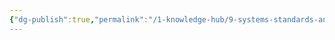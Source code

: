 ```yaml
---
{"dg-publish":true,"permalink":"/1-knowledge-hub/9-systems-standards-and-plans-in-place/0-lifestyle-systems-basis-and-add-ons/2-add-ons/add-ons-drawing-excalidraw/","tags":["excalidraw"],"noteIcon":""}
---
```

<style> .container {font-family: sans-serif; text-align: center;} .button-wrapper button {z-index: 1;height: 40px; width: 100px; margin: 10px;padding: 5px;} .excalidraw .App-menu_top .buttonList { display: flex;} .excalidraw-wrapper { height: 800px; margin: 50px; position: relative;} :root[dir="ltr"] .excalidraw .layer-ui__wrapper .zen-mode-transition.App-menu_bottom--transition-left {transform: none;} </style><script src="https://cdn.jsdelivr.net/npm/react@17/umd/react.production.min.js"></script><script src="https://cdn.jsdelivr.net/npm/react-dom@17/umd/react-dom.production.min.js"></script><script type="text/javascript" src="https://cdn.jsdelivr.net/npm/@excalidraw/excalidraw@0/dist/excalidraw.production.min.js"></script><div id="ADD-ONS_Drawingexcalidraw.md"></div><script>(function(){const InitialData={"type":"excalidraw","version":2,"source":"https://github.com/zsviczian/obsidian-excalidraw-plugin/releases/tag/2.2.10","elements":[{"type":"line","version":221,"versionNonce":1261161910,"index":"a0","isDeleted":false,"id":"ddJC7lGMIu99vILRY4lyE","fillStyle":"solid","strokeWidth":2,"strokeStyle":"solid","roughness":1,"opacity":100,"angle":0,"x":-257.8682861328125,"y":-301.03934478759766,"strokeColor":"#1e1e1e","backgroundColor":"transparent","width":14.878852470771449,"height":493.03815913700555,"seed":87070099,"groupIds":[],"frameId":null,"roundness":{"type":2},"boundElements":[],"updated":1722480587883,"link":null,"locked":false,"startBinding":null,"endBinding":null,"lastCommittedPoint":null,"startArrowhead":null,"endArrowhead":null,"points":[[0,0],[14.878852470771449,493.03815913700555]]},{"type":"line","version":52,"versionNonce":680104106,"index":"a1","isDeleted":false,"id":"dau8eDGQvzcfqH1xZ3HUR","fillStyle":"solid","strokeWidth":2,"strokeStyle":"solid","roughness":1,"opacity":100,"angle":0,"x":-265.01123046875,"y":-280.50362396240234,"strokeColor":"#1e1e1e","backgroundColor":"transparent","width":51.78564453125,"height":0,"seed":1671475251,"groupIds":[],"frameId":null,"roundness":{"type":2},"boundElements":[],"updated":1722480587883,"link":null,"locked":false,"startBinding":null,"endBinding":null,"lastCommittedPoint":null,"startArrowhead":null,"endArrowhead":null,"points":[[0,0],[51.78564453125,0]]},{"type":"text","version":148,"versionNonce":722773750,"index":"a2","isDeleted":false,"id":"dhVuAmXC","fillStyle":"solid","strokeWidth":2,"strokeStyle":"solid","roughness":1,"opacity":100,"angle":0,"x":-186.546875,"y":-288.89649200439453,"strokeColor":"#1e1e1e","backgroundColor":"transparent","width":328.21978759765625,"height":150,"seed":1350937779,"groupIds":[],"frameId":null,"roundness":null,"boundElements":[],"updated":1722480587883,"link":null,"locked":false,"fontSize":20,"fontFamily":1,"text":"HABITS\n    - 1 fruit - Daily\n    - 6 hour Sleep - Daily\n    - 30 min book reading - Daily\n    - News reading - Daily\n","rawText":"HABITS\n    - 1 fruit - Daily\n    - 6 hour Sleep - Daily\n    - 30 min book reading - Daily\n    - News reading - Daily\n","textAlign":"left","verticalAlign":"top","containerId":null,"originalText":"HABITS\n    - 1 fruit - Daily\n    - 6 hour Sleep - Daily\n    - 30 min book reading - Daily\n    - News reading - Daily\n","autoResize":true,"lineHeight":1.25},{"type":"line","version":36,"versionNonce":992340842,"index":"a3","isDeleted":false,"id":"L06poxRATUXcG9SiVuicY","fillStyle":"solid","strokeWidth":2,"strokeStyle":"solid","roughness":1,"opacity":100,"angle":0,"x":-261.439697265625,"y":-115.3250503540039,"strokeColor":"#1e1e1e","backgroundColor":"transparent","width":58.0357666015625,"height":0.89288330078125,"seed":1540912381,"groupIds":[],"frameId":null,"roundness":{"type":2},"boundElements":[],"updated":1722480587883,"link":null,"locked":false,"startBinding":null,"endBinding":null,"lastCommittedPoint":null,"startArrowhead":null,"endArrowhead":null,"points":[[0,0],[58.0357666015625,-0.89288330078125]]},{"type":"text","version":280,"versionNonce":1662015542,"index":"a4","isDeleted":false,"id":"dYlurIIy","fillStyle":"solid","strokeWidth":2,"strokeStyle":"solid","roughness":1,"opacity":100,"angle":0,"x":-169.546875,"y":-118.89649200439453,"strokeColor":"#1e1e1e","backgroundColor":"transparent","width":694.1394653320312,"height":100,"seed":1247631315,"groupIds":[],"frameId":null,"roundness":null,"boundElements":[],"updated":1722480587883,"link":null,"locked":false,"fontSize":20,"fontFamily":1,"text":"PRACTICES\n    - When life feels chaos or confused, take car or bike, go alone or\n     with Sravya, and talk to yourself or talk with her to \n     clear your mind - When Triggered","rawText":"PRACTICES\n    - When life feels chaos or confused, take car or bike, go alone or\n     with Sravya, and talk to yourself or talk with her to \n     clear your mind - When Triggered","textAlign":"left","verticalAlign":"top","containerId":null,"originalText":"PRACTICES\n    - When life feels chaos or confused, take car or bike, go alone or\n     with Sravya, and talk to yourself or talk with her to \n     clear your mind - When Triggered","autoResize":true,"lineHeight":1.25},{"type":"line","version":63,"versionNonce":1458105898,"index":"a5","isDeleted":false,"id":"K3JuaPcU9xCd_ToEoXw8V","fillStyle":"solid","strokeWidth":2,"strokeStyle":"solid","roughness":1,"opacity":100,"angle":0,"x":-265.01123046875,"y":16.81780242919922,"strokeColor":"#1e1e1e","backgroundColor":"transparent","width":60.71435546875,"height":0.892822265625,"seed":705248477,"groupIds":[],"frameId":null,"roundness":{"type":2},"boundElements":[],"updated":1722480587883,"link":null,"locked":false,"startBinding":null,"endBinding":null,"lastCommittedPoint":null,"startArrowhead":null,"endArrowhead":null,"points":[[0,0],[60.71435546875,-0.892822265625]]},{"type":"text","version":106,"versionNonce":453239158,"index":"a6","isDeleted":false,"id":"r7d79OCG","fillStyle":"solid","strokeWidth":2,"strokeStyle":"solid","roughness":1,"opacity":100,"angle":0,"x":-182.904052734375,"y":1.7463912963867188,"strokeColor":"#1e1e1e","backgroundColor":"transparent","width":380.79974365234375,"height":50,"seed":304309299,"groupIds":[],"frameId":null,"roundness":null,"boundElements":[],"updated":1722480587883,"link":null,"locked":false,"fontSize":20,"fontFamily":1,"text":"PLANNER\n        - Trip plan, when going for trip","rawText":"PLANNER\n        - Trip plan, when going for trip","textAlign":"left","verticalAlign":"top","containerId":null,"originalText":"PLANNER\n        - Trip plan, when going for trip","autoResize":true,"lineHeight":1.25},{"type":"line","version":26,"versionNonce":1891473642,"index":"a7","isDeleted":false,"id":"RElL0NXNSK7Fr_E9Lu6ec","fillStyle":"solid","strokeWidth":2,"strokeStyle":"solid","roughness":1,"opacity":100,"angle":0,"x":-259.31318248570216,"y":80.44069170854647,"strokeColor":"#1e1e1e","backgroundColor":"transparent","width":52.759732333096565,"height":0,"seed":836298493,"groupIds":[],"frameId":null,"roundness":{"type":2},"boundElements":[],"updated":1722480587883,"link":null,"locked":false,"startBinding":null,"endBinding":null,"lastCommittedPoint":null,"startArrowhead":null,"endArrowhead":null,"points":[[0,0],[52.759732333096565,0]]},{"type":"text","version":22,"versionNonce":909394614,"index":"a8","isDeleted":false,"id":"P5fXvrP5","fillStyle":"solid","strokeWidth":2,"strokeStyle":"solid","roughness":1,"opacity":100,"angle":0,"x":-181.3910966369806,"y":68.16796443581916,"strokeColor":"#1e1e1e","backgroundColor":"transparent","width":108.57992553710938,"height":75,"seed":2031302749,"groupIds":[],"frameId":null,"roundness":null,"boundElements":[],"updated":1722480587883,"link":null,"locked":false,"fontSize":20,"fontFamily":1,"text":"PROJECTS\n     ~\n","rawText":"PROJECTS\n     ~\n","textAlign":"left","verticalAlign":"top","containerId":null,"originalText":"PROJECTS\n     ~\n","autoResize":true,"lineHeight":1.25},{"type":"line","version":32,"versionNonce":674163626,"index":"a9","isDeleted":false,"id":"qxU5dqsjvnZQqwLDLbjeg","fillStyle":"solid","strokeWidth":2,"strokeStyle":"solid","roughness":1,"opacity":100,"angle":0,"x":-257.689869275475,"y":146.1874291020124,"strokeColor":"#1e1e1e","backgroundColor":"transparent","width":49.51299493963069,"height":1.623368696732939,"seed":2039148659,"groupIds":[],"frameId":null,"roundness":{"type":2},"boundElements":[],"updated":1722480587883,"link":null,"locked":false,"startBinding":null,"endBinding":null,"lastCommittedPoint":null,"startArrowhead":null,"endArrowhead":null,"points":[[0,0],[49.51299493963069,1.623368696732939]]},{"type":"text","version":64,"versionNonce":1732672502,"index":"aA","isDeleted":false,"id":"xlILWxYN","fillStyle":"solid","strokeWidth":2,"strokeStyle":"solid","roughness":1,"opacity":100,"angle":0,"x":-195.22221790828746,"y":138.39523716309185,"strokeColor":"#1e1e1e","backgroundColor":"transparent","width":235.69985961914062,"height":50,"seed":748565843,"groupIds":[],"frameId":null,"roundness":null,"boundElements":[],"updated":1722480587883,"link":null,"locked":false,"fontSize":20,"fontFamily":1,"text":"SPHERES OF ACTIVITY\n      ~","rawText":"SPHERES OF ACTIVITY\n      ~","textAlign":"left","verticalAlign":"top","containerId":null,"originalText":"SPHERES OF ACTIVITY\n      ~","autoResize":true,"lineHeight":1.25},{"type":"line","version":148,"versionNonce":1936189034,"index":"aB","isDeleted":false,"id":"29e4_UNrdpl0Q1kamHmES","fillStyle":"solid","strokeWidth":1,"strokeStyle":"solid","roughness":1,"opacity":100,"angle":0,"x":177.13932886918218,"y":-278.77871041678054,"strokeColor":"#2f9e44","backgroundColor":"transparent","width":1.9841851128471717,"height":120.53571065266928,"seed":1394007453,"groupIds":[],"frameId":null,"roundness":{"type":2},"boundElements":[],"updated":1722480587883,"link":null,"locked":false,"startBinding":null,"endBinding":null,"lastCommittedPoint":null,"startArrowhead":null,"endArrowhead":null,"points":[[0,0],[-1.9841851128471717,120.53571065266928]]},{"type":"line","version":100,"versionNonce":1145015606,"index":"aC","isDeleted":false,"id":"Ar0Us9ocquEdAcgypUsWh","fillStyle":"solid","strokeWidth":1,"strokeStyle":"solid","roughness":1,"opacity":100,"angle":0,"x":160.77024249765435,"y":-276.7945846436685,"strokeColor":"#2f9e44","backgroundColor":"transparent","width":15.873006184895871,"height":0.49602932400171085,"seed":318972413,"groupIds":[],"frameId":null,"roundness":{"type":2},"boundElements":[],"updated":1722480587883,"link":null,"locked":false,"startBinding":null,"endBinding":null,"lastCommittedPoint":null,"startArrowhead":null,"endArrowhead":null,"points":[[0,0],[15.873006184895871,-0.49602932400171085]]},{"type":"line","version":143,"versionNonce":1261668650,"index":"aD","isDeleted":false,"id":"KaZX2kw3npsbjvpUjUgUc","fillStyle":"solid","strokeWidth":1,"strokeStyle":"solid","roughness":1,"opacity":100,"angle":0,"x":157.99857019085783,"y":-159.6183172216727,"strokeColor":"#2f9e44","backgroundColor":"transparent","width":15.873006184895871,"height":0.49602932400171085,"seed":698866269,"groupIds":[],"frameId":null,"roundness":{"type":2},"boundElements":[],"updated":1722480587883,"link":null,"locked":false,"startBinding":null,"endBinding":null,"lastCommittedPoint":null,"startArrowhead":null,"endArrowhead":null,"points":[[0,0],[15.873006184895871,-0.49602932400171085]]},{"type":"text","version":161,"versionNonce":1518630518,"index":"aE","isDeleted":false,"id":"s7OWh07z","fillStyle":"solid","strokeWidth":1,"strokeStyle":"solid","roughness":1,"opacity":100,"angle":0,"x":223.41685375577498,"y":-254.6715554885525,"strokeColor":"#2f9e44","backgroundColor":"transparent","width":127.59988403320312,"height":50,"seed":265717437,"groupIds":[],"frameId":null,"roundness":null,"boundElements":[],"updated":1722480587883,"link":null,"locked":false,"fontSize":20,"fontFamily":1,"text":"Implementing \n& Tracking","rawText":"Implementing \n& Tracking","textAlign":"left","verticalAlign":"top","containerId":null,"originalText":"Implementing \n& Tracking","autoResize":true,"lineHeight":1.25},{"type":"arrow","version":46,"versionNonce":1459409898,"index":"aF","isDeleted":false,"id":"1mHcotUKjqLywMeBfBAr7","fillStyle":"solid","strokeWidth":2,"strokeStyle":"solid","roughness":1,"opacity":100,"angle":0,"x":177.3832744682246,"y":-229.40733872083152,"strokeColor":"#2f9e44","backgroundColor":"transparent","width":217.1659211189516,"height":0,"seed":2001010643,"groupIds":[],"frameId":null,"roundness":{"type":2},"boundElements":[],"updated":1722480587883,"link":null,"locked":false,"startBinding":null,"endBinding":null,"lastCommittedPoint":null,"startArrowhead":null,"endArrowhead":"arrow","points":[[0,0],[217.1659211189516,0]]},{"type":"text","version":19,"versionNonce":1121597366,"index":"aG","isDeleted":false,"id":"mC7abbVV","fillStyle":"solid","strokeWidth":2,"strokeStyle":"solid","roughness":1,"opacity":100,"angle":0,"x":423.35109515874876,"y":-247.84051703799383,"strokeColor":"#2f9e44","backgroundColor":"transparent","width":40.41996765136719,"height":25,"seed":641609555,"groupIds":[],"frameId":null,"roundness":null,"boundElements":[],"updated":1722480587883,"link":null,"locked":false,"fontSize":20,"fontFamily":1,"text":"Mind","rawText":"Mind","textAlign":"left","verticalAlign":"top","containerId":null,"originalText":"Mind","autoResize":true,"lineHeight":1.25},{"type":"line","version":255,"versionNonce":416204458,"index":"aH","isDeleted":false,"id":"H_QrJhIsM94Zl8YcI8w7y","fillStyle":"solid","strokeWidth":1,"strokeStyle":"solid","roughness":1,"opacity":100,"angle":0,"x":553.5066031630134,"y":-125.36472693763449,"strokeColor":"#2f9e44","backgroundColor":"transparent","width":1.9841851128471717,"height":120.53571065266928,"seed":1120805309,"groupIds":[],"frameId":null,"roundness":{"type":2},"boundElements":[],"updated":1722480587883,"link":null,"locked":false,"startBinding":null,"endBinding":null,"lastCommittedPoint":null,"startArrowhead":null,"endArrowhead":null,"points":[[0,0],[-1.9841851128471717,120.53571065266928]]},{"type":"line","version":207,"versionNonce":895865078,"index":"aI","isDeleted":false,"id":"dOELN77CfPiqed98rFXsf","fillStyle":"solid","strokeWidth":1,"strokeStyle":"solid","roughness":1,"opacity":100,"angle":0,"x":537.1375167914856,"y":-123.38060116452243,"strokeColor":"#2f9e44","backgroundColor":"transparent","width":15.873006184895871,"height":0.49602932400171085,"seed":1870455325,"groupIds":[],"frameId":null,"roundness":{"type":2},"boundElements":[],"updated":1722480587883,"link":null,"locked":false,"startBinding":null,"endBinding":null,"lastCommittedPoint":null,"startArrowhead":null,"endArrowhead":null,"points":[[0,0],[15.873006184895871,-0.49602932400171085]]},{"type":"line","version":250,"versionNonce":424960362,"index":"aJ","isDeleted":false,"id":"5YCrMwAAaJbyCMKtfQCOG","fillStyle":"solid","strokeWidth":1,"strokeStyle":"solid","roughness":1,"opacity":100,"angle":0,"x":534.3658444846891,"y":-6.204333742526671,"strokeColor":"#2f9e44","backgroundColor":"transparent","width":15.873006184895871,"height":0.49602932400171085,"seed":758421117,"groupIds":[],"frameId":null,"roundness":{"type":2},"boundElements":[],"updated":1722480587883,"link":null,"locked":false,"startBinding":null,"endBinding":null,"lastCommittedPoint":null,"startArrowhead":null,"endArrowhead":null,"points":[[0,0],[15.873006184895871,-0.49602932400171085]]},{"type":"text","version":268,"versionNonce":497828406,"index":"aK","isDeleted":false,"id":"HIwPit9j","fillStyle":"solid","strokeWidth":1,"strokeStyle":"solid","roughness":1,"opacity":100,"angle":0,"x":599.7841280496062,"y":-101.25757200940649,"strokeColor":"#2f9e44","backgroundColor":"transparent","width":127.59988403320312,"height":50,"seed":1454816989,"groupIds":[],"frameId":null,"roundness":null,"boundElements":[],"updated":1722480587883,"link":null,"locked":false,"fontSize":20,"fontFamily":1,"text":"Implementing \n& Tracking","rawText":"Implementing \n& Tracking","textAlign":"left","verticalAlign":"top","containerId":null,"originalText":"Implementing \n& Tracking","autoResize":true,"lineHeight":1.25},{"type":"arrow","version":241,"versionNonce":332964906,"index":"aL","isDeleted":false,"id":"zC1rk0yZQJbsnDzxxGheE","fillStyle":"solid","strokeWidth":2,"strokeStyle":"solid","roughness":1,"opacity":100,"angle":0,"x":554.2079875693896,"y":-71.96109717716936,"strokeColor":"#2f9e44","backgroundColor":"transparent","width":216.70848231161784,"height":4.032258064516128,"seed":1922358077,"groupIds":[],"frameId":null,"roundness":{"type":2},"boundElements":[],"updated":1722480587883,"link":null,"locked":false,"startBinding":null,"endBinding":null,"lastCommittedPoint":null,"startArrowhead":null,"endArrowhead":"arrow","points":[[0,0],[216.70848231161784,-4.032258064516128]]},{"type":"text","version":126,"versionNonce":781355894,"index":"aM","isDeleted":false,"id":"Y7QnEqKh","fillStyle":"solid","strokeWidth":2,"strokeStyle":"solid","roughness":1,"opacity":100,"angle":0,"x":799.71836945258,"y":-94.42653355884784,"strokeColor":"#2f9e44","backgroundColor":"transparent","width":40.41996765136719,"height":25,"seed":959474589,"groupIds":[],"frameId":null,"roundness":null,"boundElements":[],"updated":1722480587883,"link":null,"locked":false,"fontSize":20,"fontFamily":1,"text":"Mind","rawText":"Mind","textAlign":"left","verticalAlign":"top","containerId":null,"originalText":"Mind","autoResize":true,"lineHeight":1.25},{"type":"line","version":329,"versionNonce":575049450,"index":"aN","isDeleted":false,"id":"eHCu8JZpqJ9SAPezC-tsV","fillStyle":"solid","strokeWidth":1,"strokeStyle":"solid","roughness":1,"opacity":100,"angle":0,"x":247.81001676917026,"y":-12.461442064902599,"strokeColor":"#2f9e44","backgroundColor":"transparent","width":4.352209166386615,"height":187.35597589964513,"seed":1840519827,"groupIds":[],"frameId":null,"roundness":{"type":2},"boundElements":[],"updated":1722480587883,"link":null,"locked":false,"startBinding":null,"endBinding":null,"lastCommittedPoint":null,"startArrowhead":null,"endArrowhead":null,"points":[[0,0],[4.352209166386615,187.35597589964513]]},{"type":"line","version":142,"versionNonce":1985850550,"index":"aO","isDeleted":false,"id":"yuMg_LKgbv6vDBiWffHvY","fillStyle":"solid","strokeWidth":1,"strokeStyle":"solid","roughness":1,"opacity":100,"angle":0,"x":231.44093039764243,"y":-10.477316291790544,"strokeColor":"#2f9e44","backgroundColor":"transparent","width":15.873006184895871,"height":0.49602932400171085,"seed":1410945075,"groupIds":[],"frameId":null,"roundness":{"type":2},"boundElements":[],"updated":1722480587883,"link":null,"locked":false,"startBinding":null,"endBinding":null,"lastCommittedPoint":null,"startArrowhead":null,"endArrowhead":null,"points":[[0,0],[15.873006184895871,-0.49602932400171085]]},{"type":"line","version":339,"versionNonce":1764303274,"index":"aP","isDeleted":false,"id":"gp5NV0XQwlSt8OBwFYF0r","fillStyle":"solid","strokeWidth":1,"strokeStyle":"solid","roughness":1,"opacity":100,"angle":0,"x":233.2775305202814,"y":175.24737760449966,"strokeColor":"#2f9e44","backgroundColor":"transparent","width":15.873006184895871,"height":0.49598994648158623,"seed":1334235603,"groupIds":[],"frameId":null,"roundness":{"type":2},"boundElements":[],"updated":1722480587883,"link":null,"locked":false,"startBinding":null,"endBinding":null,"lastCommittedPoint":null,"startArrowhead":null,"endArrowhead":null,"points":[[0,0],[15.873006184895871,-0.49598994648158623]]},{"type":"text","version":264,"versionNonce":1924310518,"index":"aQ","isDeleted":false,"id":"kybylnzX","fillStyle":"solid","strokeWidth":1,"strokeStyle":"solid","roughness":1,"opacity":100,"angle":0,"x":292.93543417088404,"y":58.30472716524076,"strokeColor":"#2f9e44","backgroundColor":"transparent","width":117.59988403320312,"height":75,"seed":823336819,"groupIds":[],"frameId":null,"roundness":null,"boundElements":[],"updated":1722480587883,"link":null,"locked":false,"fontSize":20,"fontFamily":1,"text":"Implementing\n& Tracking\n","rawText":"Implementing\n& Tracking\n","textAlign":"left","verticalAlign":"top","containerId":null,"originalText":"Implementing\n& Tracking\n","autoResize":true,"lineHeight":1.25},{"type":"arrow","version":116,"versionNonce":1135303786,"index":"aR","isDeleted":false,"id":"3-ER3Uezpv4YG_cMfdXvC","fillStyle":"solid","strokeWidth":2,"strokeStyle":"solid","roughness":1,"opacity":100,"angle":0,"x":248.0539623682127,"y":85.29702640524005,"strokeColor":"#2f9e44","backgroundColor":"transparent","width":217.1659211189516,"height":0,"seed":1661253907,"groupIds":[],"frameId":null,"roundness":{"type":2},"boundElements":[],"updated":1722480587883,"link":null,"locked":false,"startBinding":null,"endBinding":null,"lastCommittedPoint":null,"startArrowhead":null,"endArrowhead":"arrow","points":[[0,0],[217.1659211189516,0]]},{"type":"text","version":155,"versionNonce":613840694,"index":"aS","isDeleted":false,"id":"pDKNXGNi","fillStyle":"solid","strokeWidth":2,"strokeStyle":"solid","roughness":1,"opacity":100,"angle":0,"x":497.4780267583335,"y":72.0481742599527,"strokeColor":"#2f9e44","backgroundColor":"transparent","width":194.53982543945312,"height":50,"seed":1121066675,"groupIds":[],"frameId":null,"roundness":null,"boundElements":[],"updated":1722480587883,"link":null,"locked":false,"fontSize":20,"fontFamily":1,"text":"Checklist in Notion. \nJournal in Obsidian","rawText":"Checklist in Notion. \nJournal in Obsidian","textAlign":"left","verticalAlign":"top","containerId":null,"originalText":"Checklist in Notion. \nJournal in Obsidian","autoResize":true,"lineHeight":1.25},{"id":"bzNF2tnS","type":"text","x":416.49520503821736,"y":164.44076843693279,"width":10,"height":25,"angle":0,"strokeColor":"#2f9e44","backgroundColor":"transparent","fillStyle":"solid","strokeWidth":2,"strokeStyle":"solid","roughness":1,"opacity":100,"groupIds":[],"frameId":null,"index":"aT","roundness":null,"seed":918746726,"version":11,"versionNonce":984174310,"isDeleted":true,"boundElements":null,"updated":1722752640521,"link":null,"locked":false,"text":"","rawText":"","fontSize":20,"fontFamily":1,"textAlign":"left","verticalAlign":"top","containerId":null,"originalText":"","autoResize":true,"lineHeight":1.25},{"id":"OlXyAyvS","type":"text","x":119.99483010797178,"y":145.30812160378548,"width":592.4395751953125,"height":75,"angle":0,"strokeColor":"#2f9e44","backgroundColor":"transparent","fillStyle":"solid","strokeWidth":2,"strokeStyle":"solid","roughness":1,"opacity":100,"groupIds":[],"frameId":null,"index":"aU","roundness":null,"seed":1001030182,"version":3,"versionNonce":2101122234,"isDeleted":true,"boundElements":null,"updated":1722752658520,"link":null,"locked":false,"text":"![[1 Knowledge Hub/9 Systems, Standards & Plans in Place/1\nLIFESTYLE- BASIS & ADD-ONS/2 ADD-ONS/ADD-ONS\nDrawing.md]]","rawText":"![[1 Knowledge Hub/9 Systems, Standards & Plans in Place/1 LIFESTYLE- BASIS & ADD-ONS/2 ADD-ONS/ADD-ONS Drawing.md]]","fontSize":20,"fontFamily":1,"textAlign":"left","verticalAlign":"top","containerId":null,"originalText":"![[1 Knowledge Hub/9 Systems, Standards & Plans in Place/1 LIFESTYLE- BASIS & ADD-ONS/2 ADD-ONS/ADD-ONS Drawing.md]]","autoResize":false,"lineHeight":1.25},{"id":"oaSeUGwE","type":"text","x":323.43869520283783,"y":146.58362557979,"width":592.4395751953125,"height":75,"angle":0,"strokeColor":"#2f9e44","backgroundColor":"transparent","fillStyle":"solid","strokeWidth":2,"strokeStyle":"solid","roughness":1,"opacity":100,"groupIds":[],"frameId":null,"index":"aV","roundness":null,"seed":956165498,"version":3,"versionNonce":1973956006,"isDeleted":true,"boundElements":null,"updated":1722752664257,"link":null,"locked":false,"text":"![[1 Knowledge Hub/9 Systems, Standards & Plans in Place/1\nLIFESTYLE- BASIS & ADD-ONS/2 ADD-ONS/ADD-ONS\nDrawing.md]]","rawText":"![[1 Knowledge Hub/9 Systems, Standards & Plans in Place/1 LIFESTYLE- BASIS & ADD-ONS/2 ADD-ONS/ADD-ONS Drawing.md]]","fontSize":20,"fontFamily":1,"textAlign":"left","verticalAlign":"top","containerId":null,"originalText":"![[1 Knowledge Hub/9 Systems, Standards & Plans in Place/1 LIFESTYLE- BASIS & ADD-ONS/2 ADD-ONS/ADD-ONS Drawing.md]]","autoResize":false,"lineHeight":1.25}],"appState":{"theme":"light","viewBackgroundColor":"#ffffff","currentItemStrokeColor":"#2f9e44","currentItemBackgroundColor":"transparent","currentItemFillStyle":"solid","currentItemStrokeWidth":2,"currentItemStrokeStyle":"solid","currentItemRoughness":1,"currentItemOpacity":100,"currentItemFontFamily":1,"currentItemFontSize":20,"currentItemTextAlign":"left","currentItemStartArrowhead":null,"currentItemEndArrowhead":"arrow","scrollX":306.01316549749686,"scrollY":358.1676507089237,"zoom":{"value":1.4000000000000001},"currentItemRoundness":"round","gridSize":null,"gridColor":{"Bold":"#C9C9C9FF","Regular":"#EDEDEDFF"},"currentStrokeOptions":null,"previousGridSize":null,"frameRendering":{"enabled":true,"clip":true,"name":true,"outline":true},"objectsSnapModeEnabled":false},"files":{}};InitialData.scrollToContent=true;App=()=>{const e=React.useRef(null),t=React.useRef(null),[n,i]=React.useState({width:void 0,height:void 0});return React.useEffect(()=>{i({width:t.current.getBoundingClientRect().width,height:t.current.getBoundingClientRect().height});const e=()=>{i({width:t.current.getBoundingClientRect().width,height:t.current.getBoundingClientRect().height})};return window.addEventListener("resize",e),()=>window.removeEventListener("resize",e)},[t]),React.createElement(React.Fragment,null,React.createElement("div",{className:"excalidraw-wrapper",ref:t},React.createElement(ExcalidrawLib.Excalidraw,{ref:e,width:n.width,height:n.height,initialData:InitialData,viewModeEnabled:!0,zenModeEnabled:!0,gridModeEnabled:!1})))},excalidrawWrapper=document.getElementById("ADD-ONS_Drawingexcalidraw.md");ReactDOM.render(React.createElement(App),excalidrawWrapper);})();</script>
